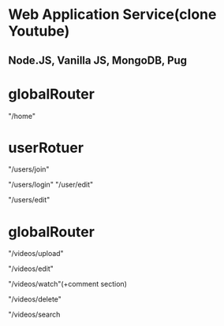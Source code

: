 Web Application Service(clone Youtube)
================================================
Node.JS, Vanilla JS, MongoDB, Pug
---------------- 
# globalRouter
"/home"

# userRotuer
"/users/join"

"/users/login"
"/user/edit"

"/users/edit"

# globalRouter
"/videos/upload"

"/videos/edit"

"/videos/watch"(+comment section)

"/videos/delete"

"/videos/search

